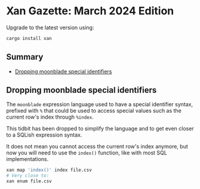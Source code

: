 # Xan Gazette: March 2024 Edition

Upgrade to the latest version using:

```bash
cargo install xan
```

## Summary

* [Dropping moonblade special identifiers](#dropping-moonblade-special-identifiers)

## Dropping moonblade special identifiers

The `moonblade` expression language used to have a special identifier syntax, prefixed with `%` that could be used to access special values such as the current row's index through `%index`.

This tidbit has been dropped to simplify the language and to get even closer to a SQLish expression syntax.

It does not mean you cannot access the current row's index anymore, but now you will need to use the `index()` function, like with most SQL implementations.

```bash
xan map 'index()' index file.csv
# Very close to:
xan enum file.csv
```